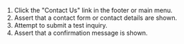 1. Click the "Contact Us" link in the footer or main menu.
2. Assert that a contact form or contact details are shown.
3. Attempt to submit a test inquiry.
4. Assert that a confirmation message is shown.